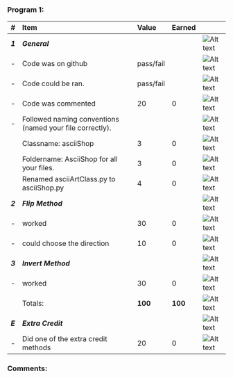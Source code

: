 ### Program 1:
| #       | Item                                                       | Value       | Earned   |                |
|:--------|:-----------------------------------------------------------|:------------|:---------|:---------------|
| ***1*** | ***General***                                              |             |          | ![Alt text][2] |
| -       | Code was on github                                         | pass/fail   |          | ![Alt text][2] |
| -       | Code could be ran.                                         | pass/fail   |          | ![Alt text][2] |
| -       | Code was commented                                         |    20       |    0    | ![Alt text][2] |
| -       | Followed naming conventions (named your file correctly).   |            |         | ![Alt text][2] |
|         |      Classname: asciiShop                                  |    3       |     0   | ![Alt text][2] |
|         |     Foldername: AsciiShop for all your files.              |    3       |     0   | ![Alt text][2] |   
|         |     Renamed asciiArtClass.py to asciiShop.py               |    4       |     0   | ![Alt text][2] |
| ***2*** | ***Flip Method***                                          |             |          | ![Alt text][2] |
| -       | worked                                                     |    30       |    0    | ![Alt text][2] |
| -       | could choose the direction                                 |    10        |    0     | ![Alt text][2] |
| ***3*** | ***Invert Method***                                        |             |          | ![Alt text][2] |
| -       | worked                                                     |    30       |    0    | ![Alt text][2] |
|         | Totals:                                                    | **100**     |  **100** | ![Alt text][2] |
| ***E*** | ***Extra Credit***                                         |             |          | ![Alt text][2] |
| -       | Did one of the extra credit methods                        |    20       |    0     | ![Alt text][2] |

### Comments:
```

```

[1]: http://f.cl.ly/items/3E231i211n2E042B1U3K/right.png  "Correct"
[2]: http://f.cl.ly/items/2X473C1Q1F2x3S1E4231/wrong.gif  "Incorrect"
[3]: http://f.cl.ly/items/1A0d2Q1J1N1u0C3g0C1s/null.gif  "Errors"
